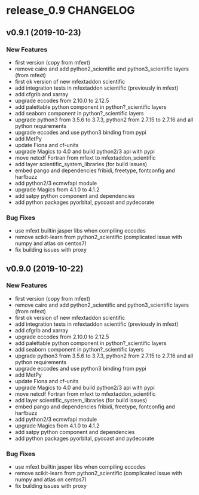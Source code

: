 # release_0.9 CHANGELOG

## v0.9.1 (2019-10-23)

### New Features

- first version (copy from mfext)
- remove cairo and add python2_scientific and python3_scientific layers (from mfext)
- first ok version of new mfextaddon scientific
- add integration tests in mfextaddon scientific (previously in mfext)
- add cfgrib and xarray
- upgrade eccodes from 2.10.0 to 2.12.5
- add palettable python component in python?_scientific layers
- add seaborn component in python?_scientific layers
- upgrade python3 from 3.5.6 to 3.7.3, python2 from 2.7.15 to 2.7.16 and all python requirements
- upgrade eccodes and use python3 binding from pypi
- add MetPy
- update Fiona and cf-units
- upgrade Magics to 4.0 and build python2/3 api with pypi
- move netcdf Fortran from mfext to mfextaddon_scientific
- add layer scientific_system_libraries (for build issues)
- embed pango and dependencies fribidi, freetype, fontconfig and harfbuzz
- add python2/3 ecmwfapi module
- upgrade Magics from 4.1.0 to 4.1.2
- add satpy python component and dependencies
- add python packages pyorbital, pycoast and pydecorate

### Bug Fixes

- use mfext builtin jasper libs when compiling eccodes
- remove scikit-learn from python2_scientific (complicated issue with numpy and atlas on centos7)
- fix building issues with proxy

## v0.9.0 (2019-10-22)

### New Features

- first version (copy from mfext)
- remove cairo and add python2_scientific and python3_scientific layers (from mfext)
- first ok version of new mfextaddon scientific
- add integration tests in mfextaddon scientific (previously in mfext)
- add cfgrib and xarray
- upgrade eccodes from 2.10.0 to 2.12.5
- add palettable python component in python?_scientific layers
- add seaborn component in python?_scientific layers
- upgrade python3 from 3.5.6 to 3.7.3, python2 from 2.7.15 to 2.7.16 and all python requirements
- upgrade eccodes and use python3 binding from pypi
- add MetPy
- update Fiona and cf-units
- upgrade Magics to 4.0 and build python2/3 api with pypi
- move netcdf Fortran from mfext to mfextaddon_scientific
- add layer scientific_system_libraries (for build issues)
- embed pango and dependencies fribidi, freetype, fontconfig and harfbuzz
- add python2/3 ecmwfapi module
- upgrade Magics from 4.1.0 to 4.1.2
- add satpy python component and dependencies
- add python packages pyorbital, pycoast and pydecorate

### Bug Fixes

- use mfext builtin jasper libs when compiling eccodes
- remove scikit-learn from python2_scientific (complicated issue with numpy and atlas on centos7)
- fix building issues with proxy


